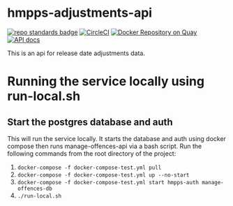 # hmpps-adjustments-api
[![repo standards badge](https://img.shields.io/badge/dynamic/json?color=blue&style=flat&logo=github&label=MoJ%20Compliant&query=%24.result&url=https%3A%2F%2Foperations-engineering-reports.cloud-platform.service.justice.gov.uk%2Fapi%2Fv1%2Fcompliant_public_repositories%2Fhmpps-adjustments-api)](https://operations-engineering-reports.cloud-platform.service.justice.gov.uk/public-github-repositories.html#hmpps-adjustments-api "Link to report")
[![CircleCI](https://circleci.com/gh/ministryofjustice/hmpps-adjustments-api/tree/main.svg?style=svg)](https://circleci.com/gh/ministryofjustice/hmpps-adjustments-api)
[![Docker Repository on Quay](https://quay.io/repository/hmpps/hmpps-adjustments-api/status "Docker Repository on Quay")](https://quay.io/repository/hmpps/hmpps-adjustments-api)
[![API docs](https://img.shields.io/badge/API_docs_-view-85EA2D.svg?logo=swagger)](https://hmpps-adjustments-api-dev.hmpps.service.justice.gov.uk/webjars/swagger-ui/index.html?configUrl=/v3/api-docs)

This is an api for release date adjustments data.

# Running the service locally using run-local.sh
## Start the postgres database and auth
This will run the service locally. It starts the database and auth using docker compose then runs manage-offences-api via a bash script.
Run the following commands from the root directory of the project:
1. `docker-compose -f docker-compose-test.yml pull`
2. `docker-compose -f docker-compose-test.yml up --no-start`
3. `docker-compose -f docker-compose-test.yml start hmpps-auth manage-offences-db`
4. `./run-local.sh`